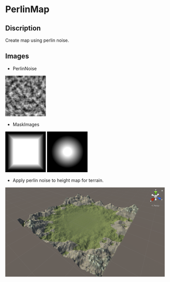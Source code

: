 # PerlinMap

## Discription
Create map using perlin noise.

## Images

- PerlinNoise

![PerlinNoize](https://github.com/uzimaru0000/PerlinMap/blob/readmeImages/img/noize2.png)  

- MaskImages

![RectMask](https://github.com/uzimaru0000/PerlinMap/blob/readmeImages/img/rectMask.png)
![CircleMask](https://github.com/uzimaru0000/PerlinMap/blob/readmeImages/img/circleMask.png)

- Apply perlin noise to height map for terrain.

![terrain](https://github.com/uzimaru0000/PerlinMap/blob/readmeImages/img/terrain.png)
